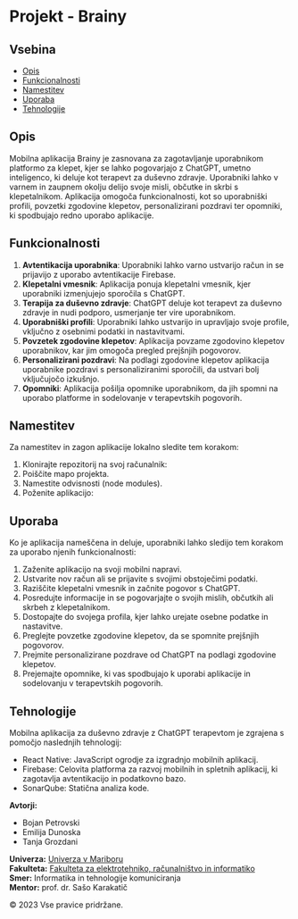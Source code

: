 # Projekt - Brainy
## Vsebina

- [Opis](#opis)
- [Funkcionalnosti](#funkcionalnosti)
- [Namestitev](#namestitev)
- [Uporaba](#uporaba)
- [Tehnologije](#tehnologije)

## Opis

Mobilna aplikacija Brainy je zasnovana za zagotavljanje uporabnikom platformo za klepet, kjer se lahko pogovarjajo z ChatGPT, umetno inteligenco, ki deluje kot terapevt za duševno zdravje. Uporabniki lahko v varnem in zaupnem okolju delijo svoje misli, občutke in skrbi s klepetalnikom. Aplikacija omogoča funkcionalnosti, kot so uporabniški profili, povzetki zgodovine klepetov, personalizirani pozdravi ter opomniki, ki spodbujajo redno uporabo aplikacije.

## Funkcionalnosti

1. **Avtentikacija uporabnika**: Uporabniki lahko varno ustvarijo račun in se prijavijo z uporabo avtentikacije Firebase.
2. **Klepetalni vmesnik**: Aplikacija ponuja klepetalni vmesnik, kjer uporabniki izmenjujejo sporočila s ChatGPT.
3. **Terapija za duševno zdravje**: ChatGPT deluje kot terapevt za duševno zdravje in nudi podporo, usmerjanje ter vire uporabnikom.
4. **Uporabniški profili**: Uporabniki lahko ustvarijo in upravljajo svoje profile, vključno z osebnimi podatki in nastavitvami.
5. **Povzetek zgodovine klepetov**: Aplikacija povzame zgodovino klepetov uporabnikov, kar jim omogoča pregled prejšnjih pogovorov.
6. **Personalizirani pozdravi**: Na podlagi zgodovine klepetov aplikacija uporabnike pozdravi s personaliziranimi sporočili, da ustvari bolj vključujočo izkušnjo.
7. **Opomniki**: Aplikacija pošilja opomnike uporabnikom, da jih spomni na uporabo platforme in sodelovanje v terapevtskih pogovorih.

## Namestitev

Za namestitev in zagon aplikacije lokalno sledite tem korakom:

1. Klonirajte repozitorij na svoj računalnik:
2. Poiščite mapo projekta.
3. Namestite odvisnosti (node modules).
4. Poženite aplikacijo:

## Uporaba

Ko je aplikacija nameščena in deluje, uporabniki lahko sledijo tem korakom za uporabo njenih funkcionalnosti:

1. Zaženite aplikacijo na svoji mobilni napravi.
2. Ustvarite nov račun ali se prijavite s svojimi obstoječimi podatki.
3. Raziščite klepetalni vmesnik in začnite pogovor s ChatGPT.
4. Posredujte informacije in se pogovarjajte o svojih mislih, občutkih ali skrbeh z klepetalnikom.
5. Dostopajte do svojega profila, kjer lahko urejate osebne podatke in nastavitve.
6. Preglejte povzetke zgodovine klepetov, da se spomnite prejšnjih pogovorov.
7. Prejmite personalizirane pozdrave od ChatGPT na podlagi zgodovine klepetov.
8. Prejemajte opomnike, ki vas spodbujajo k uporabi aplikacije in sodelovanju v terapevtskih pogovorih.

## Tehnologije

Mobilna aplikacija za duševno zdravje z ChatGPT terapevtom je zgrajena s pomočjo naslednjih tehnologij:

- React Native: JavaScript ogrodje za izgradnjo mobilnih aplikacij.
- Firebase: Celovita platforma za razvoj mobilnih in spletnih aplikacij, ki zagotavlja avtentikacijo in podatkovno bazo.
- SonarQube: Statična analiza kode.

**Avtorji:**
- Bojan Petrovski
- Emilija Dunoska
- Tanja Grozdani

**Univerza:** [Univerza v Mariboru](https://www.um.si/en/home-page/) </br>
**Fakulteta:** [Fakulteta za elektrotehniko, računalništvo in informatiko](https://feri.um.si/) </br>
**Smer:** Informatika in tehnologije komuniciranja </br>
**Mentor:** prof. dr. Sašo Karakatič

&copy; 2023 Vse pravice pridržane.
